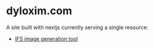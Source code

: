 # dyloxim.com

A site built with nextjs currently serving a single resource: 

* <a href="dyloxim.com/IFS">IFS image generation tool</a>
